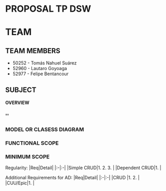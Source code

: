 # PROPOSAL TP DSW

# TEAM
## TEAM MEMBERS
* 50252 - Tomás Nahuel Suárez
* 52960 - Lautaro Goyoaga
* 52977 - Felipe Bentancour

## SUBJECT
#### OVERVIEW

### ''

### MODEL OR CLASESS DIAGRAM



### FUNCTIONAL SCOPE

### MINIMUM SCOPE

Regularity:
|Req|Detail|
|:-|:-|
|Simple CRUD|1. 2. 3. |
|Dependent CRUD|1. |

Additional Requirements for AD:
|Req|Detail|
|:-|:-|
|CRUD |1. 2. |
|CUU/Epic|1. |
